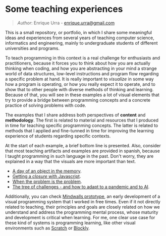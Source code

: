 # Some teaching experiences
> *Author*: Enrique Urra - enrique.urra@gmail.com

This is a small repository, or portfolio, in which I share some meaningful ideas and experiences from several years of teaching computer science, informatics and engineering, mainly to undergraduate students of different universities and programs. 

To teach programming in this context is a real challenge for enthusiasts and practitioners, because it forces you to think about how you are actually thinking when coding, and how you are abstracting in your mind a strange world of data structures, low-level instructions and program flow regarding a specific problem at hand. It is really important to *visualize* in some way how a program is operating, or how you really expect it to operate, and to show that to other people with diverse methods of thinking and learning. Because of that, you will see in these examples a lot of visual elements that try to provide a bridge between programming concepts and a concrete practice of solving problems with code.

The examples that I share address both perspectives of **content** and **methodology**. The first is related to material and resources that I produced in time for teaching specific programming concepts. The latter is related to methods that I applied and fine-tunned in time for improving the learning experience of students regarding specific contexts.

At the start of each example, a brief bottom line is presented. Also, consider that most teaching artifacts and examples are provided in spanish, because I taught programming in such language in the past. Don't worry, they are explained in a way that the visuals are more important than text.

- [A day of an object in the memory](oo/).
- [Getting a *closure* with Javascript](js/).
- [When the problem is the problem](csp/).
- [The tree of challenges - and how to adapt to a pandemic and to AI](challenges-tree/).

Additionally, you can check [Mindwalls prototype](https://github.com/eurra/mindwalls), an early development of a visual programming system that I worked in free times. Even if it not directly related to teaching, their principles and goals are closely related on how we understand and address the programming mental process, whose maturity and development is critical when learning. For me, one clear use case for these kind of systems is programming learning, like other visual environments such as [Scratch](https://scratch.mit.edu/) or [Blockly](https://blockly.games/).